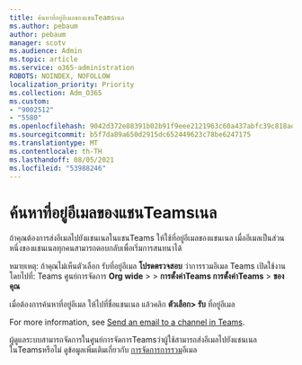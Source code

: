 ```yaml
---
title: ค้นหาที่อยู่อีเมลของแชนTeamsเนล
ms.author: pebaum
author: pebaum
manager: scotv
ms.audience: Admin
ms.topic: article
ms.service: o365-administration
ROBOTS: NOINDEX, NOFOLLOW
localization_priority: Priority
ms.collection: Adm_O365
ms.custom:
- "9002512"
- "5580"
ms.openlocfilehash: 9042d372e88391b02b91f9eee2121963c60a437abfc39c818adcfcb76a17357b
ms.sourcegitcommit: b5f7da89a650d2915dc652449623c78be6247175
ms.translationtype: MT
ms.contentlocale: th-TH
ms.lasthandoff: 08/05/2021
ms.locfileid: "53988246"
---
```

# <a name="find-the-email-address-for-a-teams-channel"></a>ค้นหาที่อยู่อีเมลของแชนTeamsเนล

ถ้าคุณต้องการส่งอีเมลไปยังแชนเนลในแชนTeams ให้ใช้ที่อยู่อีเมลของแชนเนล เมื่ออีเมลเป็นส่วนหนึ่งของแชนเนลทุกคนสามารถตอบกลับเพื่อเริ่มการสนทนาได้

หมายเหตุ: ถ้าคุณไม่เห็นตัวเลือก รับที่อยู่อีเมล **โปรดตรวจสอบ** ว่าการรวมอีเมล Teams เปิดใช้งานโดยไปที่: Teams ศูนย์การจัดการ **Org wide** >  > **การตั้งค่าTeams การตั้งค่าTeams** > **ของคุณ**

เมื่อต้องการค้นหาที่อยู่อีเมล ให้ไปที่ชื่อแชนเนล แล้วคลิก **ตัวเลือก> รับ** ที่อยู่อีเมล

For more information, see [Send an email to a channel in Teams](https://support.office.com/article/send-an-email-to-a-channel-in-teams-d91db004-d9d7-4a47-82e6-fb1b16dfd51e).

ผู้ดูแลระบบสามารถจัดการในศูนย์การจัดการTeamsว่าผู้ใช้สามารถส่งอีเมลไปยังแชนเนลในTeamsหรือไม่ ดูข้อมูลเพิ่มเติมเกี่ยวกับ [การจัดการการรวม](https://docs.microsoft.com/microsoftteams/enable-features-office-365#email-integration)อีเมล
